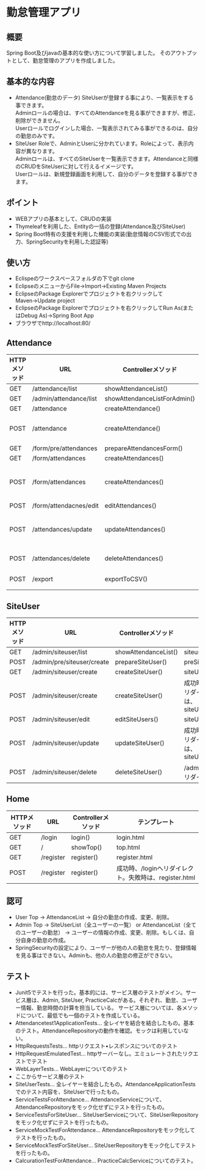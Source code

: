 # 勤怠管理アプリ

## 概要
Spring Boot及びjavaの基本的な使い方について学習しました。
そのアウトプットとして、勤怠管理のアプリを作成しました。

## 基本的な内容
 - Attendance(勤怠のデータ)
SiteUserが登録する事により、一覧表示をする事できます。  
 Adminロールの場合は、すべてのAttendanceを見る事ができますが、修正、削除ができません。  
 Userロールでログインした場合、一覧表示されてみる事ができるのは、自分の勤怠のみです。  
 - SiteUser
Roleで、AdminとUserに分かれています。Roleによって、表示内容が異なります。  
 Adminロールは、すべてのSiteUserを一覧表示できます。Attendanceと同様のCRUDをSiteUserに対して行えるイメージです。  
 Userロールは、新規登録画面を利用して、自分のデータを登録する事ができます。
## ポイント
 - WEBアプリの基本として、CRUDの実装
 - Thymeleafを利用した、Entityの一括の登録(Attendance及びSiteUser)
 - Spring Boot特有の支援を利用した機能の実装(勤怠情報のCSV形式での出力、SpringSecurityを利用した認証等)
## 使い方
 - Eclispeのワークスペースフォルダの下でgit clone
 - EclipseのメニューからFile→Import→Existing Maven Projects
 - EclipseのPackage Explorerでプロジェクトを右クリックしてMaven→Update project
 - EclipseのPackage Explorerでプロジェクトを右クリックしてRun As(またはDebug As)→Spring Boot App
 - ブラウザでhttp://localhost:80/
## Attendance
| HTTPメソッド | URL | Controllerメソッド | テンプレート |
| ------------- | ------------- | ------------- | ------------- |
| GET | /attendance/list | showAttendanceList() | attendanceList.html |
| GET | /admin/attendance/list | showAttendanceListForAdmin() | attendanceList.html |
| GET | /attendance | createAttendance() | attendanceForm.html |
| POST | /attendance | createAttendance() | 成功時は /attendance/listへリダイレクト。失敗時は、attendanceForm.html|
| GET | /form/pre/attendances | prepareAttendancesForm() | preAttendancesForm.html |
| GET | /form/attendances | createAttendances() | attendancesForm.html |
| POST | /form/attendances | createAttendances() | 成功時は/attendance/listへリダイレクト。失敗時は、attendancesForm.html |
| POST | /form/attendacnes/edit | editAttendances() | attendancesForm.html |
| POST | /attendances/update | updateAttendances() | 成功時は、/attendance/listへリダイレクト。失敗時は、attendancesForm.html
| POST | /attendances/delete | deleteAttendances() | /attendance/listへリダイレクト |
| POST | /export | exportToCSV() | /attendance/listへリダイレクト |
## SiteUser
| HTTPメソッド | URL | Controllerメソッド | テンプレート |
| ------------- | ------------- | ------------- | ------------- |
| GET | /admin/siteuser/list | showAttendanceList() | siteuserList.html |
| POST | /admin/pre/siteuser/create | prepareSiteUser() | preSiteUsersForm.html |
| GET | /admin/siteuser/create | createSiteUser() | siteUsersForm.html |
| POST | /admin/siteuser/create | createSiteUser() | 成功時、/siteuser/listへリダイレクト。失敗時は、siteUsersForm.html |
| POST | /admin/siteuser/edit | editSiteUsers() | siteUsersForm.html |
| POST | /admin/siteuser/update | updateSiteUser() | 成功時、/siteuser/listへリダイレクト。失敗時は、siteUsersForm.html|
| POST | /admin/siteuser/delete | deleteSiteUser() | /admin/siteuser/listへリダイレクト |
## Home
| HTTPメソッド | URL | Controllerメソッド | テンプレート |
| ------------- | ------------- | ------------- | ------------- |
| GET | /login | login() | login.html |
| GET | / | showTop() | top.html |
| GET | /register | register() | register.html |
| POST | /register | register() | 成功時、/loginへリダイレクト。失敗時は、register.html 
## 認可
 - User  Top → AttendanceList → 自分の勤怠の作成、変更、削除。
 - Admin Top → SiteUserList（全ユーザーの一覧） or AttendanceList（全てのユーザーの勤怠） → ユーザーの情報の作成、変更、削除。もしくは、自分自身の勤怠の作成。
 - SpringSecurityの設定により、ユーザーが他の人の勤怠を見たり、登録情報を見る事はできない。Adminも、他の人の勤怠の修正ができない。
## テスト
 - Junit5でテストを行った。基本的には、サービス層のテストがメイン。サービス層は、Admin, SiteUser, PracticeCalcがある。それぞれ、勤怠、ユーザー情報、勤怠時間の計算を担当している。
 サービス層については、各メソッドについて、最低でも一個のテストを作成している。
 - Attendancetest1ApplicationTests... 全レイヤを結合を結合したもの。基本のテスト。AttendanceRepositoryの動作を確認。モックは利用していない。
 - HttpRequestsTests... httpリクエスト•レスポンスについてのテスト
 - HttpRequestEmulatedTest... httpサーバーなし。エミュレートされたリクエストでテスト
 - WebLayerTests... WebLayerについてのテスト
 - ここからサービス層のテスト
 - SiteUserTests... 全レイヤーを結合したもの。AttendanceApplicationTestsでのテスト内容を、SiteUserで行ったもの。
 - ServiceTestsForAttendance... AttendanceServiceについて、AttendanceRepositoryをモック化せずにテストを行ったもの。
 - ServiceTestsForSiteUser... SiteUserServiceについて、SiteUserRepositoryをモック化せずにテストを行ったもの。
 - ServiceMockTestForAttendance... AttendanceRepositoryをモック化してテストを行ったもの。
 - ServiceMockTestForSiteUser... SiteUserRepositoryをモック化してテストを行ったもの。
 - CalcurationTestForAttendance... PracticeCalcServiceについてのテスト。
